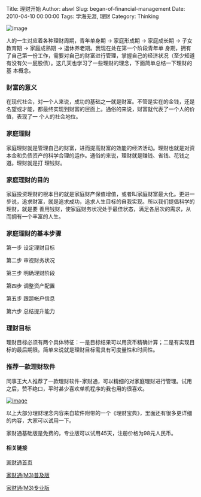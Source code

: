 Title: 理财开始
Author: alswl
Slug: began-of-financial-management
Date: 2010-04-10 00:00:00
Tags: 学海无涯, 理财
Category: Thinking

![image](https://4ocf5n.dijingchao.com/upload_dropbox/201612/404.png)

人的一生对应着各种理财周期，青年单身期 -> 家庭形成期 -> 家庭成长期 -> 子女教育期 -> 家庭成熟期 -> 退休养老期。我现在处在第一个阶段青年单
身期，拥有了自己第一份工作，需要对自己的财富进行管理，掌握自己的经济状况（至少知道有没有欠一屁股债）。这几天也学习了一些理财的理念，下面简单总结一下理财的基
本概念。

### 财富的意义

在现代社会，对一个人来说，成功的基础之一就是财富。不管是实在的金钱，还是名望或才能，都最终实现到财富的层面上。通俗的来说，财富就代表了一个人的价值，表现了一
个人的社会地位。

### 家庭理财

家庭理财就是管理自己的财富，进而提高财富的效能的经济活动。理财也就是对资本金和负债资产的科学合理的运作。通俗的来说，理财就是赚钱、省钱、花钱之道。理财就是打
理钱财。

### 家庭理财的目的

家庭投资理财的根本目的就是家庭财产保值增值，或者叫家庭财富最大化。更进一步说，追求财富，就是追求成功，追求人生目标的自我实现。所以我们提倡科学的理财，就是要
善用钱财，使家庭财务状况处于最佳状态，满足各层次的需求，从而拥有一个丰富的人生。

### 家庭理财的基本步骤

第一步 设定理财目标

第二步 审视财务状况

第三步 明确理财阶段

第四步 调整资产配置

第五步 跟踪帐户信息

第六步 总结提升能力

### 理财目标

理财目标必须有两个具体特征：一是目标结果可以用货币精确计算；二是有实现目标的最后期限。简单来说就是理财目标需具有可度量性和时间性。

### 推荐一款理财软件

同事王大人推荐了一款理财软件-家财通，可以精细的对家庭理财进行管理。试用之后，赞不绝口，平时甚少喜欢单机程序的我也用的很喜欢。

[![image](https://4ocf5n.dijingchao.com/upload_dropbox/201004/m3homepage.jpg)](https://4ocf5n.dijingchao.com/upload_dropbox/201004/m3homepage.jpg)

以上大部分理财理念内容来自软件附带的一个《理财宝典》，里面还有很多更详细的内容，大家可以试用一下。

家财通基础版是免费的，专业版可以试用45天，注册价格为98元人民币。

#### 相关链接

[家财通首页](http://www.mymoneymaster.com/)

[家财通(M3)普及版](http://www.mymoneymaster.com/download/counter.asp?fileName=software/m3v3/m3v3publicsetup.exe)

[家财通(M3)专业版 ](http://www.mymoneymaster.com/download/counter.asp?fileName=software/m3v3/m3v3setup.exe)

